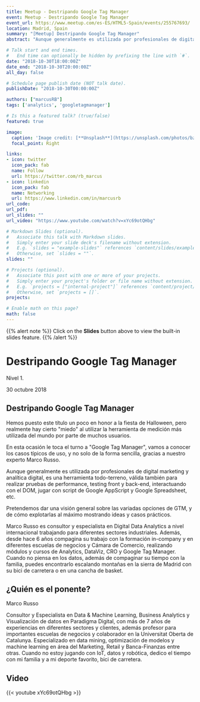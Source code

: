 ```yaml
---
title: Meetup - Destripando Google Tag Manager
event: Meetup - Destripando Google Tag Manager
event_url: https://www.meetup.com/es-ES/HTML5-Spain/events/255767693/
location: Madrid, Spain
summary: "[Meetup] Destripando Google Tag Manager"
abstract: "Aunque generalmente es utilizada por profesionales de digital marketing y analítica digital, es una herramienta todo-terreno, válida también para realizar pruebas de performance, testing front y back-end, interactuando con el DOM, jugar con script de Google AppScript y Google Spreadsheet, etc."

# Talk start and end times.
#   End time can optionally be hidden by prefixing the line with `#`.
date: "2018-10-30T18:00:00Z"
date_end: "2018-10-30T20:00:00Z"
all_day: false

# Schedule page publish date (NOT talk date).
publishDate: "2018-10-30T00:00:00Z"

authors: ["marcusRB"]
tags: ['analytics', 'googletagmanager']

# Is this a featured talk? (true/false)
featured: true

image:
  caption: 'Image credit: [**Unsplash**](https://unsplash.com/photos/bzdhc5b3Bxs)'
  focal_point: Right

links:
- icon: twitter
  icon_pack: fab
  name: Follow
  url: https://twitter.com/rb_marcus
- icon: linkedin
  icon_pack: fab
  name: Networking
  url: https://www.linkedin.com/in/marcusrb
url_code: 
url_pdf: 
url_slides: ""
url_video: "https://www.youtube.com/watch?v=xYc69otQHbg"

# Markdown Slides (optional).
#   Associate this talk with Markdown slides.
#   Simply enter your slide deck's filename without extension.
#   E.g. `slides = "example-slides"` references `content/slides/example-slides.md`.
#   Otherwise, set `slides = ""`.
slides: ""

# Projects (optional).
#   Associate this post with one or more of your projects.
#   Simply enter your project's folder or file name without extension.
#   E.g. `projects = ["internal-project"]` references `content/project/deep-learning/index.md`.
#   Otherwise, set `projects = []`.
projects:

# Enable math on this page?
math: false
---
```


{{% alert note %}}
Click on the **Slides** button above to view the built-in slides feature.
{{% /alert %}}

# Destripando Google Tag Manager

Nivel 1.

30 octubre 2018

 



## Destripando Google Tag Manager

Hemos puesto este título un poco en honor a la fiesta de Halloween, pero realmente hay cierto "miedo" al utilizar la herramienta de medición más utilizada del mundo por parte de muchos usuarios.

En esta ocasión le toca el turno a "Google Tag Manager", vamos a conocer los casos típicos de uso, y no solo de la forma sencilla, gracias a nuestro experto Marco Russo.

Aunque generalmente es utilizada por profesionales de digital marketing y analítica digital, es una herramienta todo-terreno, válida también para realizar pruebas de performance, testing front y back-end, interactuando con el DOM, jugar con script de Google AppScript y Google Spreadsheet, etc.

Pretendemos dar una visión general sobre las variadas opciones de GTM, y de cómo explotarlas al máximo mostrando ideas y casos prácticos.

Marco Russo es consultor y especialista en Digital Data Analytics a nivel internacional trabajando para diferentes sectores industriales. Además, desde hace 6 años compagina su trabajo con la formación in-company y en diferentes escuelas de negocios y Cámara de Comercio, realizando módulos y cursos de Analytics, DataViz, CRO y Google Tag Manager. Cuando no piensa en los datos, además de compaginar su tiempo con la familia, puedes encontrarlo escalando montañas en la sierra de Madrid con su bici de carretera o en una cancha de basket.

## ¿Quién es el ponente?


Marco Russo

Consultor y Especialista en Data & Machine Learning, Business Analytics y Visualización de datos en Paradigma Digital, con más de 7 años de experiencias en diferentes sectores y clientes, además profesor para importantes escuelas de negocios y colaborador en la Universitat Oberta de Catalunya. Especializado en data mining, optimización de modelos y machine learning en área del Marketing, Retail y Banca-Finanzas entre otras. Cuando no estoy jugando con IoT, datos y robótica, dedico el tiempo con mi familia y a mi deporte favorito, bici de carretera.

## Video

{{< youtube xYc69otQHbg >}}